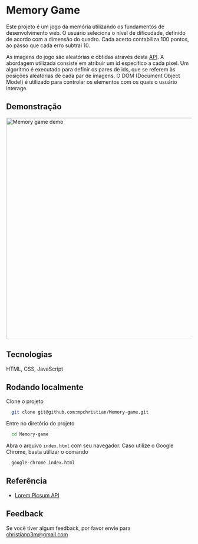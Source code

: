 
# Memory Game
Este projeto é um jogo da memória utilizando os fundamentos de desenvolvimento
web. O usuário seleciona o nível de dificudade, definido de acordo com a dimensão
do quadro. Cada acerto contabiliza 100 pontos, ao passo que cada erro subtrai
10.

As imagens do jogo são aleatórias e obtidas através desta [API](https://picsum.photos/).
A abordagem utilizada consiste em atribuir um id específico a cada pixel.
Um algoritmo é executado para definir os pares de ids, que se referem
às posições aleatórias de cada par de imagens. O DOM (Document Object Model)
é utilizado para controlar os elementos com os quais o usuário interage.


## Demonstração

<img src="memory-game-demo.gif" alt="Memory game demo" width="600px">


## Tecnologias

HTML, CSS, JavaScript


## Rodando localmente

Clone o projeto

```bash
  git clone git@github.com:mpchristian/Memory-game.git
```

Entre no diretório do projeto

```bash
  cd Memory-game
```

Abra o arquivo `index.html` com seu navegador. Caso utilize o Google Chrome,
basta utilizar o comando

```bash
  google-chrome index.html
```

## Referência

 - [Lorem Picsum API](https://picsum.photos/)


## Feedback

Se você tiver algum feedback, por favor envie para christianp3m@gmail.com